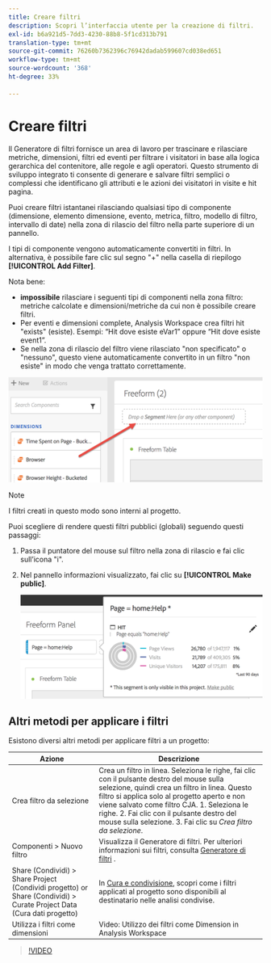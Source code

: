 ```yaml
---
title: Creare filtri
description: Scopri l’interfaccia utente per la creazione di filtri.
exl-id: b6a921d5-7dd3-4230-88b8-5f1cd313b791
translation-type: tm+mt
source-git-commit: 76260b7362396c76942dadab599607cd038ed651
workflow-type: tm+mt
source-wordcount: '368'
ht-degree: 33%

---
```


# Creare filtri

Il Generatore di filtri fornisce un area di lavoro per trascinare e rilasciare metriche, dimensioni, filtri ed eventi per filtrare i visitatori in base alla logica gerarchica del contenitore, alle regole e agli operatori. Questo strumento di sviluppo integrato ti consente di generare e salvare filtri semplici o complessi che identificano gli attributi e le azioni dei visitatori in visite e hit pagina.

Puoi creare filtri istantanei rilasciando qualsiasi tipo di componente (dimensione, elemento dimensione, evento, metrica, filtro, modello di filtro, intervallo di date) nella zona di rilascio del filtro nella parte superiore di un pannello.

I tipi di componente vengono automaticamente convertiti in filtri. In alternativa, è possibile fare clic sul segno &quot;+&quot; nella casella di riepilogo **[!UICONTROL Add Filter]**.

Nota bene:

* **impossibile** rilasciare i seguenti tipi di componenti nella zona filtro: metriche calcolate e dimensioni/metriche da cui non è possibile creare filtri.
* Per eventi e dimensioni complete, Analysis Workspace crea filtri hit &quot;exists&quot; (esiste). Esempi: “Hit dove esiste eVar1” oppure “Hit dove esiste event1”.
* Se nella zona di rilascio del filtro viene rilasciato &quot;non specificato&quot; o &quot;nessuno&quot;, questo viene automaticamente convertito in un filtro &quot;non esiste&quot; in modo che venga trattato correttamente.

![](assets/segment-dropzone.png)

>[!NOTE]
>
>I filtri creati in questo modo sono interni al progetto.

Puoi scegliere di rendere questi filtri pubblici (globali) seguendo questi passaggi:

1. Passa il puntatore del mouse sul filtro nella zona di rilascio e fai clic sull’icona &quot;i&quot;.
1. Nel pannello informazioni visualizzato, fai clic su **[!UICONTROL Make public]**.

   ![](assets/segment-info.png)

## Altri metodi per applicare i filtri

Esistono diversi altri metodi per applicare filtri a un progetto:

| Azione | Descrizione |
|--- |--- |
| Crea filtro da selezione | Crea un filtro in linea. Seleziona le righe, fai clic con il pulsante destro del mouse sulla selezione, quindi crea un filtro in linea. Questo filtro si applica solo al progetto aperto e non viene salvato come filtro CJA. 1. Seleziona le righe.  2. Fai clic con il pulsante destro del mouse sulla selezione.  3. Fai clic su *Crea filtro da selezione*. |
| Componenti > Nuovo filtro | Visualizza il Generatore di filtri. Per ulteriori informazioni sui filtri, consulta [Generatore di filtri](https://docs.adobe.com/content/help/it-IT/analytics/components/segmentation/segmentation-workflow/seg-build.html) . |
| Share (Condividi) > Share Project (Condividi progetto) or Share (Condividi) > Curate Project Data (Cura dati progetto) | In [Cura e condivisione](https://docs.adobe.com/content/help/it-IT/analytics/analyze/analysis-workspace/curate-share/curate.html#concept_4A9726927E7C44AFA260E2BB2721AFC6), scopri come i filtri applicati al progetto sono disponibili al destinatario nelle analisi condivise. |
| Utilizza i filtri come dimensioni | Video: Utilizzo dei filtri come Dimension in Analysis Workspace |

>[!VIDEO](https://video.tv.adobe.com/v/23974)
